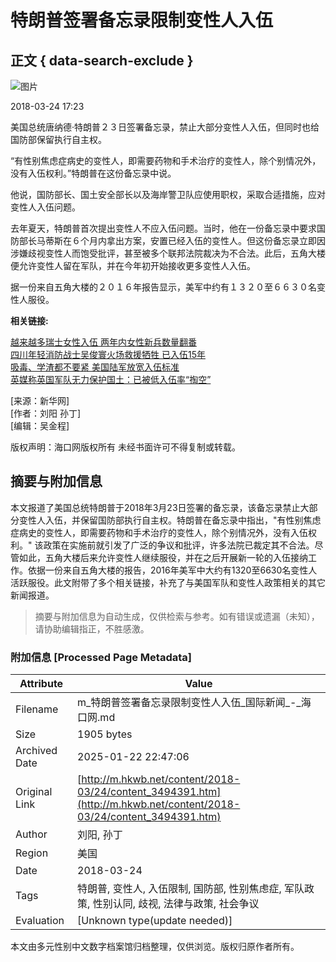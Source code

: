 # 特朗普签署备忘录限制变性人入伍

## 正文 { data-search-exclude }


![图片](http://img.hkwb.net/14810.files/pic300.jpg)

2018-03-24 17:23

美国总统唐纳德·特朗普２３日签署备忘录，禁止大部分变性人入伍，但同时也给国防部保留执行自主权。

“有性别焦虑症病史的变性人，即需要药物和手术治疗的变性人，除个别情况外，没有入伍权利。”特朗普在这份备忘录中说。

他说，国防部长、国土安全部长以及海岸警卫队应使用职权，采取合适措施，应对变性人入伍问题。

去年夏天，特朗普首次提出变性人不应入伍问题。当时，他在一份备忘录中要求国防部长马蒂斯在６个月内拿出方案，安置已经入伍的变性人。但这份备忘录立即因涉嫌歧视变性人而饱受批评，甚至被多个联邦法院裁决为不合法。此后，五角大楼便允许变性人留在军队，并在今年初开始接收更多变性人入伍。

据一份来自五角大楼的２０１６年报告显示，美军中约有１３２０至６６３０名变性人服役。

**相关链接:**

[越来越多瑞士女性入伍 两年内女性新兵数量翻番](http://www.hkwb.net/news/content/2018-01/18/content_3450237.htm)  
[四川年轻消防战士吴俊寰火场救援牺牲 已入伍15年](http://www.hkwb.net/news/content/2018-01/21/content_3453045.htm)  
[吸毒、学渣都不要紧 美国陆军放宽入伍标准](http://www.hkwb.net/news/content/2017-12/05/content_3412161.htm)  
[英媒称英国军队无力保护国土：已被低入伍率“掏空”](http://www.hkwb.net/news/content/2017-10/26/content_3375938.htm)

\[来源：新华网\]  
\[作者：刘阳 孙丁\]  
\[编辑：吴金程\]  

版权声明：海口网版权所有 未经书面许可不得复制或转载。
<!-- tcd_original_link http://m.hkwb.net/content/2018-03/24/content_3494391.htm -->


## 摘要与附加信息

<!-- tcd_abstract -->
本文报道了美国总统特朗普于2018年3月23日签署的备忘录，该备忘录禁止大部分变性人入伍，并保留国防部执行自主权。特朗普在备忘录中指出，"有性别焦虑症病史的变性人，即需要药物和手术治疗的变性人，除个别情况外，没有入伍权利。" 该政策在实施前就引发了广泛的争议和批评，许多法院已裁定其不合法。尽管如此，五角大楼后来允许变性人继续服役，并在之后开展新一轮的入伍接纳工作。依据一份来自五角大楼的报告，2016年美军中大约有1320至6630名变性人活跃服役。此文附带了多个相关链接，补充了与美国军队和变性人政策相关的其它新闻报道。
<!-- tcd_abstract_end -->

> 摘要与附加信息为自动生成，仅供检索与参考。如有错误或遗漏（未知），请协助编辑指正，不胜感激。

### 附加信息 [Processed Page Metadata]

| Attribute       | Value                                  |
|-----------------|----------------------------------------|
| Filename        | m_特朗普签署备忘录限制变性人入伍_国际新闻_-_海口网.md                             |
| Size            | 1905 bytes                           |
| Archived Date   | 2025-01-22 22:47:06                             |
| Original Link   | [http://m.hkwb.net/content/2018-03/24/content_3494391.htm](http://m.hkwb.net/content/2018-03/24/content_3494391.htm)                       |
| Author          | 刘阳, 孙丁                               |
| Region          | 美国                               |
| Date            | 2018-03-24                                 |
| Tags            | 特朗普, 变性人, 入伍限制, 国防部, 性别焦虑症, 军队政策, 性别认同, 歧视, 法律与政策, 社会争议                                 |
| Evaluation            | [Unknown type(update needed)]                                 |
<!-- tcd_table_end -->

本文由多元性别中文数字档案馆归档整理，仅供浏览。版权归原作者所有。
